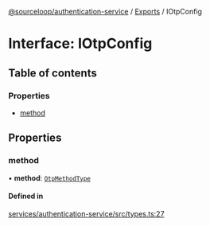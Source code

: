 [@sourceloop/authentication-service](../README.md) / [Exports](../modules.md) / IOtpConfig

# Interface: IOtpConfig

## Table of contents

### Properties

- [method](IOtpConfig.md#method)

## Properties

### method

• **method**: [`OtpMethodType`](../enums/OtpMethodType.md)

#### Defined in

[services/authentication-service/src/types.ts:27](https://github.com/sourcefuse/loopback4-microservice-catalog/blob/089fc2dc0/services/authentication-service/src/types.ts#L27)

